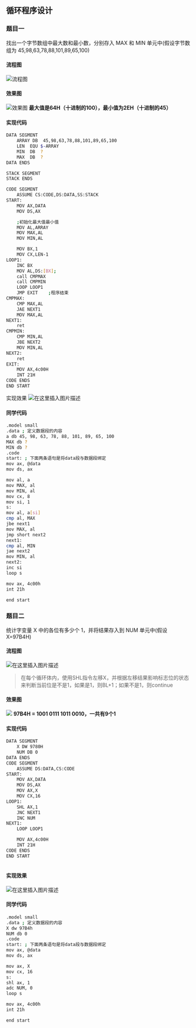 ## 循环程序设计
### 题目一
找出一个字节数组中最大数和最小数，分别存入 MAX 和 MIN 单元中(假设字节数组为 45,98,63,78,88,101,89,65,100)
#### 流程图
![流程图](https://img-blog.csdnimg.cn/20210601083119486.png?x-oss-process=image/watermark,type_ZmFuZ3poZW5naGVpdGk,shadow_10,text_aHR0cHM6Ly9ibG9nLmNzZG4ubmV0L3FxXzQ1NjE4NTIx,size_16,color_FFFFFF,t_70#pic_center)
#### 效果图
![效果图](https://img-blog.csdnimg.cn/20210601083227112.png?x-oss-process=image/watermark,type_ZmFuZ3poZW5naGVpdGk,shadow_10,text_aHR0cHM6Ly9ibG9nLmNzZG4ubmV0L3FxXzQ1NjE4NTIx,size_16,color_FFFFFF,t_70#pic_center)
**最大值是64H（十进制的100），最小值为2EH（十进制的45）**
#### 实现代码

```bash
DATA SEGMENT
    ARRAY DB  45,98,63,78,88,101,89,65,100
    LEN  EQU $-ARRAY
    MIN  DB  ?
    MAX  DB  ?
DATA ENDS

STACK SEGMENT
STACK ENDS

CODE SEGMENT
    ASSUME CS:CODE,DS:DATA,SS:STACK
START:
    MOV AX,DATA
    MOV DS,AX

    ;初始化最大值最小值
    MOV AL,ARRAY
    MOV MAX,AL
    MOV MIN,AL

    MOV BX,1
    MOV CX,LEN-1
LOOP1:
    INC BX
    MOV AL,DS:[BX];
    call CMPMAX
    call CMPMIN
    LOOP LOOP1
    JMP EXIT    ;程序结束
CMPMAX:
    CMP MAX,AL
    JAE NEXT1
    MOV MAX,AL
NEXT1: 
    ret
CMPMIN:
    CMP MIN,AL
    JBE NEXT2
    MOV MIN,AL
NEXT2:    
    ret
EXIT:    
    MOV AX,4c00H
    INT 21H
CODE ENDS
END START
```
实现效果
![在这里插入图片描述](https://img-blog.csdnimg.cn/20210602230006207.png?x-oss-process=image/watermark,type_ZmFuZ3poZW5naGVpdGk,shadow_10,text_aHR0cHM6Ly9ibG9nLmNzZG4ubmV0L3FxXzQ1NjE4NTIx,size_16,color_FFFFFF,t_70#pic_center)

#### 同学代码

```bash
.model small
.data ; 定义数据段的内容
a db 45, 98, 63, 78, 88, 101, 89, 65, 100
MAX db ?
MIN db ?
.code
start: ; 下面两条语句是将data段与数据段绑定
mov ax, @data
mov ds, ax

mov al, a
mov MAX, al
mov MIN, al
mov cx, 8
mov si, 1
s:
mov al, a[si]
cmp al, MAX
jbe next1
mov MAX, al
jmp short next2
next1:
cmp al, MIN
jae next2
mov MIN, al
next2:
inc si
loop s

mov ax, 4c00h
int 21h

end start
```

### 题目二
统计字变量 X 中的各位有多少个 1，并将结果存入到 NUM 单元中(假设
X=97B4H)
#### 流程图
![在这里插入图片描述](https://img-blog.csdnimg.cn/2021060108350013.png#pic_center)

> 在每个循环体内，使用SHL指令左移X，并根据左移结果影响标志位的状态来判断当前位是不是1，如果是1，则BL+1；如果不是1，则continue

#### 效果图
![](https://img-blog.csdnimg.cn/20210601083630520.png?x-oss-process=image/watermark,type_ZmFuZ3poZW5naGVpdGk,shadow_10,text_aHR0cHM6Ly9ibG9nLmNzZG4ubmV0L3FxXzQ1NjE4NTIx,size_16,color_FFFFFF,t_70#pic_center)
**97B4H = 1001 0111 1011 0010，一共有9个1**
#### 实现代码

```bash
DATA SEGMENT
    X DW 9780H
    NUM DB 0
DATA ENDS
CODE SEGMENT
    ASSUME DS:DATA,CS:CODE
START:
    MOV AX,DATA
    MOV DS,AX
    MOV AX,X
    MOV CX,16
LOOP1:
    SHL AX,1
    JNC NEXT1
    INC NUM
NEXT1:
    LOOP LOOP1

    MOV AX,4c00H
    INT 21H
CODE ENDS
END START 
    
```
#### 实现效果
![在这里插入图片描述](https://img-blog.csdnimg.cn/20210602232222658.png?x-oss-process=image/watermark,type_ZmFuZ3poZW5naGVpdGk,shadow_10,text_aHR0cHM6Ly9ibG9nLmNzZG4ubmV0L3FxXzQ1NjE4NTIx,size_16,color_FFFFFF,t_70#pic_center)
#### 同学代码

```bash
.model small
.data ; 定义数据段的内容
X dw 97B4h
NUM db 0
.code
start: ; 下面两条语句是将data段与数据段绑定
mov ax, @data
mov ds, ax

mov ax, X
mov cx, 16
s:
shl ax, 1
adc NUM, 0
loop s

mov ax, 4c00h
int 21h

end start
```
